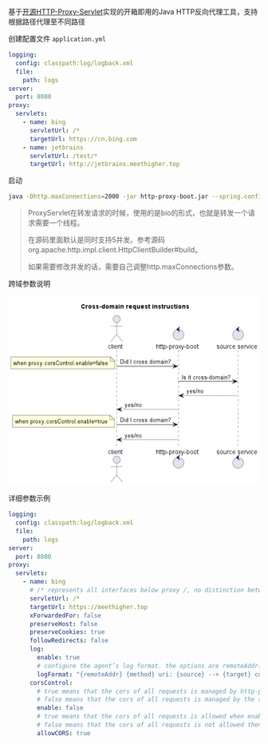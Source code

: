 基于[开源HTTP-Proxy-Servlet](https://github.com/mitre/HTTP-Proxy-Servlet)实现的开箱即用的Java HTTP反向代理工具，支持根据路径代理至不同路径

创建配置文件 `application.yml` 

```yaml
logging:
  config: classpath:log/logback.xml
  file:
    path: logs
server:
  port: 8080
proxy:
  servlets:
    - name: bing
      servletUrl: /*
      targetUrl: https://cn.bing.com
    - name: jetbrains
      servletUrl: /test/*
      targetUrl: http://jetbrains.meethigher.top
```

启动

```sh
java -Dhttp.maxConnections=2000 -jar http-proxy-boot.jar --spring.config.location=application.yml
```

> ProxyServlet在转发请求的时候，使用的是bio的形式，也就是转发一个请求需要一个线程。
>
> 在源码里面默认是同时支持5并发。参考源码org.apache.http.impl.client.HttpClientBuilder#build。
>
> 如果需要修改并发的话，需要自己调整http.maxConnections参数。

跨域参数说明


<img src="src/main/resources/instruction.png" alt=""/>

详细参数示例

```yml
logging:
  config: classpath:log/logback.xml
  file:
    path: logs
server:
  port: 8080
proxy:
  servlets:
    - name: bing
      # /* represents all interfaces below proxy /, no distinction between /* and /**
      servletUrl: /*
      targetUrl: https://meethigher.top
      xForwardedFor: false
      preserveHost: false
      preserveCookies: true
      followRedirects: false
      log:
        enable: true
        # configure the agent’s log format. the options are remoteAddr、remotePort、userAgent、method、source、target、consumedMills
        logFormat: "{remoteAddr} {method} uri: {source} --> {target} consumed {consumedMills} ms"
      corsControl:
        # true means that the cors of all requests is managed by http-proxy-boot;
        # false means that the cors of all requests is managed by the source service.
        enable: false
        # true means that the cors of all requests is allowed when enable=true
        # false means that the cors of all requests is not allowed then enable=true
        allowCORS: true
```

